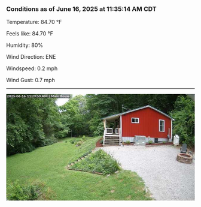 ### Conditions as of June 16, 2025 at 11:35:14 AM CDT 

Temperature: 84.70 &deg;F

Feels like: 84.70 &deg;F

Humidity: 80%

Wind Direction: ENE

Windspeed: 0.2 mph

Wind Gust: 0.7 mph

---

<img src="./images/latest.jpeg"/>

